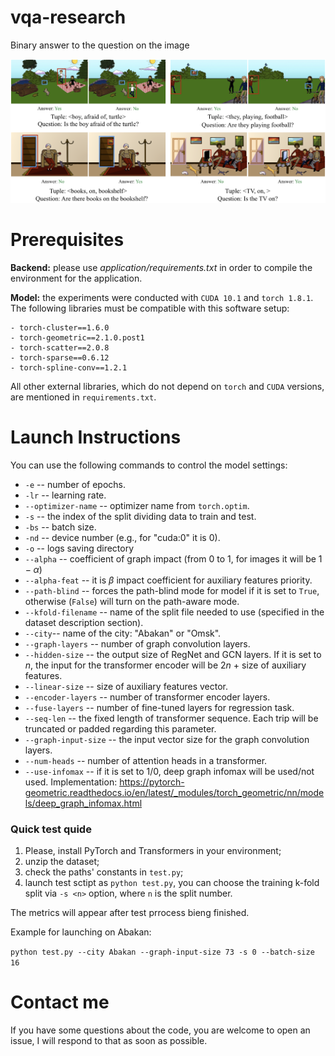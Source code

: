 # vqa-research
Binary answer to the question on the image

![image](qa_visual_logo.png)

# Prerequisites 

**Backend:** please use *application/requirements.txt* in order to compile the environment for the application. 

**Model:** the experiments were conducted with `CUDA 10.1` and `torch 1.8.1`. The following libraries must be compatible with this software setup:
```
- torch-cluster==1.6.0
- torch-geometric==2.1.0.post1
- torch-scatter==2.0.8
- torch-sparse==0.6.12
- torch-spline-conv==1.2.1
```
All other external libraries, which do not depend on `torch` and `CUDA` versions, are mentioned in `requirements.txt`.

# Launch Instructions

You can use the following commands to control the model settings:

- `-e` -- number of epochs.
- `-lr` -- learning rate.
- `--optimizer-name` -- optimizer name from `torch.optim`.
- `-s` -- the index of the split dividing data to train and test.
- `-bs` -- batch size.
- `-nd` -- device number (e.g., for "cuda:0" it is 0).
- `-o` -- logs saving directory 
- `--alpha` --  coefficient of graph impact (from $0$ to $1$, for images it will be $1 - \alpha$)
- `--alpha-feat` -- it is $\beta$ impact coefficient for auxiliary features priority.
- `--path-blind` -- forces the path-blind mode for model if it is set to `True`, otherwise (`False`) will turn on the path-aware mode.
- `--kfold-filename` -- name of the split file needed to use (specified in the dataset description section).
- `--city`-- name of the city: "Abakan" or "Omsk".
- `--graph-layers` -- number of graph convolution layers.
- `--hidden-size` -- the output size of RegNet and GCN layers. If it is set to $n$,  the input for the transformer encoder will be $2n$ $+$ size of auxiliary features.
- `--linear-size`  -- size of auxiliary features vector.
- `--encoder-layers`  -- number of transformer encoder layers.
- `--fuse-layers` -- number of fine-tuned layers for regression task.
- `--seq-len` -- the fixed length of transformer sequence. Each trip will be truncated or padded regarding this parameter.
- `--graph-input-size`  -- the input vector size for the graph convolution layers.
- `--num-heads` -- number of attention heads in a transformer.
- `--use-infomax` -- if it is set to 1/0, deep graph infomax will be used/not used. Implementation: https://pytorch-geometric.readthedocs.io/en/latest/_modules/torch_geometric/nn/models/deep_graph_infomax.html 

### Quick test quide

1) Please, install PyTorch and Transformers in your environment;
2) unzip the dataset;
4) check the paths' constants in `test.py`;
5) launch test sctipt as `python test.py`, you can choose the training k-fold split via `-s <n>` option, where `n` is the split number.

The metrics will appear after test prrocess bieng finished.

Example for launching on Abakan:

`python test.py --city Abakan --graph-input-size 73 -s 0 --batch-size 16`

# Contact me

If you have some questions about the code, you are welcome to open an issue, I will respond to that as soon as possible.
